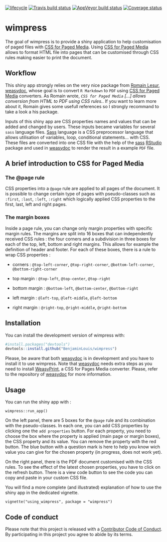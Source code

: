 [![lifecycle](https://img.shields.io/badge/lifecycle-experimental-orange.svg)](https://www.tidyverse.org/lifecycle/#experimental)
[![Travis build status](https://travis-ci.org/BenjaminLouis/wimpress.svg?branch=master)](https://travis-ci.org/BenjaminLouis/wimpress)
[![AppVeyor build status](https://ci.appveyor.com/api/projects/status/github/BenjaminLouis/wimpress?branch=master&svg=true)](https://ci.appveyor.com/project/BenjaminLouis/wimpress)
[![Coverage status](https://codecov.io/gh/BenjaminLouis/wimpress/branch/master/graph/badge.svg)](https://codecov.io/github/BenjaminLouis/wimpress?branch=master)



# wimpress

The goal of wimpress is to provide a shiny application to help customisation of paged files with [CSS for Paged Media](https://www.w3.org/TR/css-page-3/). Using [CSS for Paged Media](https://www.w3.org/TR/css-page-3/) allows to format HTML file into pages that can be customised through CSS rules making easier to print the document.

## Workflow

This shiny app strongly relies on the very nice package from [Romain Lesur](https://github.com/RLesur), [weasydoc](https://github.com/RLesur/weasydoc), whose goal  is to convert `R Markdown` to `PDF` using [CSS for Paged Media](https://www.w3.org/TR/css-page-3/) converters. As Romain wrote, _`CSS for Paged Media` [...] allows conversion from HTML to PDF using CSS rules._. If you want to learn more about it, Romain gives some usefull references so I strongly recommand to take a look a his package.

Inputs of this shiny app are CSS properties names and values that can be added and changed by users. These inputs became variables for several `sass` language files. [Sass](https://sass-lang.com/) language is a CSS preprocessor language that allows utilisation of variables, loop, conditional statements... with CSS. These files are converted into one CSS file with the help of the [sass](https://github.com/rstudio/sass) [RStudio](https://www.rstudio.com/) package and used in [weasydoc](https://github.com/RLesur/weasydoc) to render the result in a example `PDF` file.

## A brief introduction to CSS for Paged Media

### The @page rule

CSS properties into a `@page` rule are applied to all pages of the document. It is possible to change certain type of pages with pseudo-classes such as `:first`, `:last`, `:left`, `:right` which logically applied CSS properties to the first, last, left and right pages.

### The margin boxes

Inside a page rule, you can change only margin properties with specific margin rules. The margins are split into 16 boxes that can independently received CSS rules : the four corners and a subdivision in three boxes for each of the top, left, bottom and right margins. This allows for example the definition of header and footer. For each of these boxes, there is a rule to wrap CSS properties :

+ corners : `@top-left-corner`, `@top-right-corner`, `@bottom-left-corner`, `@bottom-right-corner`

+ top margin : `@top-left`, `@top-center`, `@top-right`

+ bottom margin : `@bottom-left`, `@bottom-center`, `@bottom-right`

+ left margin : `@left-top`, `@left-middle`, `@left-bottom`

+ right margin : `@right-top`, `@right-middle`, `@right-bottom`

## Installation

You can install the development version of wimpress with:

``` r
#install.packages("devtools")
devtools::install.github("BenjaminLouis/wimpress")
```

Please, be aware that both [weasydoc](https://github.com/RLesur/weasydoc) is in development and you have to install it to use wimpress. Note that [weasydoc](https://github.com/RLesur/weasydoc) needs extra steps as you need to install [WeasyPrint](https://weasyprint.org/), a CSS for Pages Media converter. Please, refer to the repository of [weasydoc](https://github.com/RLesur/weasydoc) for more information.

## Usage

You can run the shiny app with :

```{r example}
wimpress::run_app()
```

On the left panel, there are 5 boxes for the `@page` rule and its combination with the pseudo-classes. In each one, you can add CSS properties by clicking one the `add properties` button. For each property, you need to choose the box where the property is applied (main page or margin boxes), the CSS property and its value. You can remove the property with the red button. The blue button with a question mark is here to help you know wich value you can give for the chosen property (in progress, does not work yet). 

On the right panel, there is the PDF document customised with the CSS rules. To see the effect of the latest chosen properties, you have to click on the refresh button. There is a view code button to see the code you can copy and paste in your custom CSS file.

You will find a more complete (and illustrated) explanation of how to use the shiny app in the dedicated vignette.

```{r vignette}
vignette("using_wimpress", package = "wimpress")
```

## Code of conduct

Please note that this project is released with a [Contributor Code of Conduct](CODE_OF_CONDUCT.md).
  By participating in this project you agree to abide by its terms.
